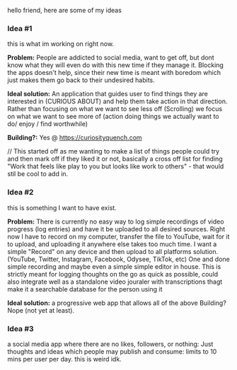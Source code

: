 hello friend, here are some of my ideas


### Idea #1 
this is what im working on right now.

**Problem:** People are addicted to social media, want to get off, but dont know what they will even do with this new time if they manage it. Blocking the apps doesn't help, since their new time is meant with boredom which just makes them go back to their undesired habits.

**Ideal solution:** An application that guides user to find things they are interested in (CURIOUS ABOUT) and help them take action in that direction. Rather than focusing on what we want to see less off (Scrolling) we focus on what we want to see more of (action doing things we actually want to do/ enjoy / find worthwhile)

**Building?:** Yes @ https://curiosityquench.com

// This started off as me wanting to make a list of things people could try and then mark off if they liked it or not, basically a cross off list for finding "Work that feels like play to you but looks like work to others" - that would stil be cool to add in.

### Idea #2
this is something I want to have exist.

**Problem:** There is currently no easy way to log simple recordings of video progress (log entries) and have it be uploaded to all desired sources. Right now I have to record on my computer, transfer the file to YouTube, wait for it to upload, and uploading it anywhere else takes too much time. I want a simple "Record" on any device and then upload to all platforms solution. (YouTube, Twitter, Instagram, Facebook, Odysee, TikTok, etc) One and done simple recording and maybe even a simple simple editor in house. This is strictly meant for logging thoughts on the go as quick as possible, could also integrate well as a standalone video jouraler with transcriptions thagt make it a searchable database for the person using it

**Ideal solution:** a progressive web app that allows all of the above
Building? Nope (not yet at least). 


### Idea #3
a social media app where there are no likes, followers, or nothing: Just thoughts and ideas which people may publish and consume: limits to 10 mins per user per day. this is weird idk.
